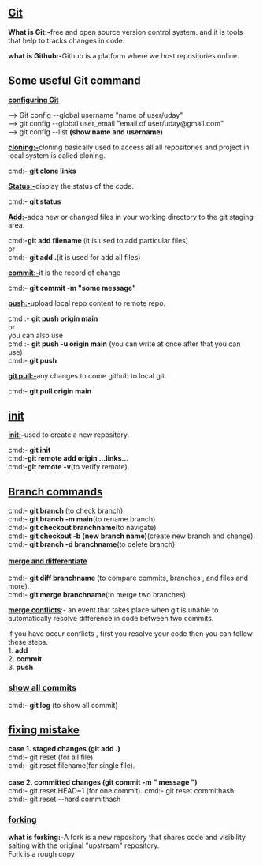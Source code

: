<!DOCTYPE html>
<html lang="en">
<head>
    <meta charset="UTF-8">
    <meta name="viewport" content="width=device-width, initial-scale=1.0">
    <title>About git</title>
</head>
<body>
    <h2><u>Git</u></h2>
    <p><b>What is Git:-</b>free and open source version control system. and it is tools that help to tracks changes in code.</p>
    <p><B>what is Github:-</B>Github is a platform where we host repositories online.</p>
    <h2>Some useful Git command</h2>
    <p><b><u>configuring Git</u></b></p>
--> Git config --global username "name of user/uday"<br>
--> git config --global user_email "email of user/uday@gmail.com"<br>
--> git config --list <b>(show name and username)</b><br>
    <p><b><u>cloning:-</u></b>cloning basically used to access all all repositories and project in local system is called cloning.</p>
    cmd:- <b>git clone links</b>
    <p><b><u>Status:-</u></b>display the status of the code.</p>
    cmd:- <b>git status</b>
    <p><u><b>Add:-</b></u>adds new or changed files in your working directory to the git staging area.</p>
    cmd:-<b>git add filename </b>(it is used to add particular files)
    <br>or<br>
    cmd:- <b>git add .</b>(it is used for add all files)
    <p><b><u>commit:-</u></b>it is the record of change</p>
    cmd:- <b>git commit -m "some message"</b>
    <p><b><u>push:-</u></b>upload local repo content to remote repo.</p>
    cmd :- <b>git push origin main</b>
    <br>or<br>
    you can also use<br>
    cmd :- <b>git push -u origin main</b> (you can write at once after that  you can use)<br>
    cmd:- <b>git push</b>
    <p><b><u>git pull:-</u></b>any changes to come github to local git.</p>
    cmd:- <b>git pull origin main</b>
    <h2><u>init</u></h2>
    <p><b><u>init:</u>-</b>used to create a new repository.</p>
    cmd:- <b>git init</b>
    <br>cmd:-<b>git remote add origin ...links...</b><br>
    cmd:-<b>git remote -v</b>(to verify remote).
    <h2><u>Branch commands</u></h2>
    cmd:- <b>git branch </b>(to check branch).<br>
    cmd:- <b>git branch -m main</b>(to rename branch)<br>
    cmd:- <b>git checkout branchname</b>(to navigate).<br>
    cmd:- <b>git checkout -b (new branch name)</b>(create new branch and change).<br>
    cmd:- <b>git branch -d branchname</b>(to delete branch).
    <br>
    <br><b><u>merge and differentiate</u></b><br><br>
    cmd:- <b>git diff branchname </b>(to compare commits, branches , and files and more).<br>
    cmd:- <b>git merge branchname</b>(to merge two branches).
    <p><b><u>merge conflicts</u></b>:- an event that takes place when git is unable to automatically resolve difference in code between two commits.</p>
    if you have occur conflicts , first you resolve your code then you can follow these steps.<br>
    1. <b>add</b><br>
    2. <b>commit</b><br>
    3. <b>push</b><br>
    <h3><u>show all commits</u></h3>
    cmd:- <b>git log </b> (to show all commit)
    <h2><u>fixing mistake</u></h2>
    <b>case 1. staged changes (git add .)</b>
    <br>
    cmd:- git reset (for all file)<br>
    cmd:- git reset filename(for single file).<br>
    <br>
    <b>case 2. committed changes (git commit -m " message ")</b>
    <br>
    cmd:- git reset HEAD~1 (for one commit).
    cmd:- git reset commithash<br>
    cmd:- git reset --hard commithash
    <h3><u>forking</u></h3>
    <p><b>what is forking:-</b>A fork is a new repository that shares code and visibility salting with the original "upstream" repository.<br>Fork is a rough copy</p>
</body>
</html>